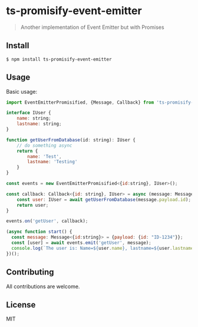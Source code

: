 # ts-promisify-event-emitter
> Another implementation of Event Emitter but with Promises

## Install
```
$ npm install ts-promisify-event-emitter
```

## Usage

Basic usage:

```js
import EventEmitterPromisified, {Message, Callback} from 'ts-promisify-event-emitter';

interface IUser {
    name: string;
    lastname: string;
}

function getUserFromDatabase(id: string): IUser {
    // do something async
    return {
        name: 'Test',
        lastname: 'Testing'
    }
}

const events = new EventEmitterPromisified<{id:string}, IUser>();

const callback: Callback<{id: string}, IUser> = async (message: Message<{id:string}>): Promise<IUser> => {
    const user: IUser = await getUserFromDatabase(message.payload.id);
    return user;
}

events.on('getUser', callback);

(async function start() {
  const message: Message<{id:string}> = {payload: {id: "ID-1234"}};
  const [user] = await events.emit('getUser', message);
  console.log(`The user is: Name=${user.name}, lastname=${user.lastname}.`);
})();
```

## Contributing

All contributions are welcome.

## License
MIT
